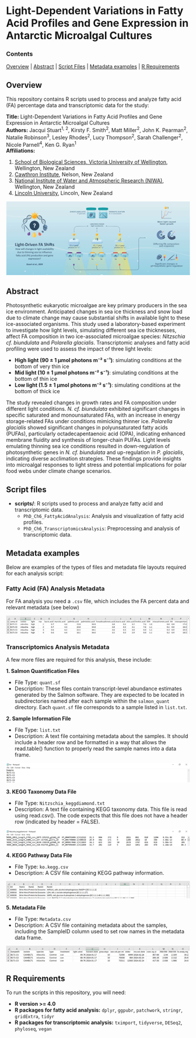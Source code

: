 # Light-Dependent Variations in Fatty Acid Profiles and Gene Expression in Antarctic Microalgal Cultures

### Contents
[Overview](#overview)   |   [Abstract](#abstract)   |   [Script Files](#script-files)   |   [Metadata examples](#metadata-examples)   |   [R Requirements](#r-requirements)
  
## Overview
This repository contains R scripts used to process and analyze fatty acid (FA) percentage data and transcriptomic data for the study:

**Title:** Light-Dependent Variations in Fatty Acid Profiles and Gene Expression in Antarctic Microalgal Cultures  
**Authors:** Jacqui Stuart<sup>1, 2</sup>, Kirsty F. Smith<sup>2</sup>, Matt Miller<sup>2</sup>, John K. Pearman<sup>2</sup>, Natalie Robinson<sup>3</sup>, Lesley Rhodes<sup>2</sup>, Lucy Thompson<sup>2</sup>, Sarah Challenger<sup>2</sup>, Nicole Parnell<sup>4</sup>, Ken G. Ryan<sup>1</sup>  
**Affiliations:**  
1. [School of Biological Sciences, Victoria University of Wellington](https://www.victoria.ac.nz/sbs), Wellington, New Zealand  
2. [Cawthron Institute](https://www.cawthron.org.nz), Nelson, New Zealand  
3. [National Institute of Water and Atmospheric Research (NIWA)](https://www.niwa.co.nz), Wellington, New Zealand  
4. [Lincoln University](https://www.lincoln.ac.nz), Lincoln, New Zealand

![Graphical abstract for experiment](PhD_Ch6_GraphicalAbstract-sml.png)

## Abstract
Photosynthetic eukaryotic microalgae are key primary producers in the sea ice environment. Anticipated changes in sea ice thickness and snow load due to climate change may cause substantial shifts in available light to these ice-associated organisms. This study used a laboratory-based experiment to investigate how light levels, simulating different sea ice thicknesses, affect FA composition in two ice-associated microalgae species: *Nitzschia cf. biundulata* and *Polarella glacialis*. Transcriptomic analyses and fatty acid profiling were used to assess the impact of three light levels:  
- **High light (90 ± 1 μmol photons m⁻² s⁻¹)**: simulating conditions at the bottom of very thin ice  
- **Mid light (10 ± 1 μmol photons m⁻² s⁻¹)**: simulating conditions at the bottom of thin ice  
- **Low light (1.5 ± 1 μmol photons m⁻² s⁻¹)**: simulating conditions at the bottom of thick ice  

The study revealed changes in growth rates and FA composition under different light conditions. *N. cf. biundulata* exhibited significant changes in specific saturated and monounsaturated FAs, with an increase in energy storage-related FAs under conditions mimicking thinner ice. *Polarella glacialis* showed significant changes in polyunsaturated fatty acids (PUFAs), particularly octadecapentaenoic acid (OPA), indicating enhanced membrane fluidity and synthesis of longer-chain PUFAs. Light levels emulating thinning sea ice conditions resulted in down-regulation of photosynthetic genes in *N. cf. biundulata* and up-regulation in *P. glacialis*, indicating diverse acclimation strategies. These findings provide insights into microalgal responses to light stress and potential implications for polar food webs under climate change scenarios.

## Script files
- **scripts/**: R scripts used to process and analyze fatty acid and transcriptomic data.
    - `PhD_Ch6_FattyAcidAnalysis`: Analysis and visualization of fatty acid profiles.
    - `PhD_Ch6_TranscriptomicsAnalysis`: Preprocessing and analysis of transcriptomic data.

## Metadata examples
Below are examples of the types of files and metadata file layouts required for each analysis script:

### Fatty Acid (FA) Analysis Metadata
For FA analysis you need a `.csv` file, which includes the FA percent data and relevant metadata (see below)

![Example of fatty acid analysis data layout](images/PhD_Ch6_FattyAcidAnalysis_csv-example.png)

### Transcriptomics Analysis Metadata
A few more files are required for this analysis, these include:


**1. Salmon Quantification Files**
   - File Type: `quant.sf`
   - Description: These files contain transcript-level abundance estimates generated by the Salmon software. They are expected to be located in subdirectories named after each sample within the `salmon_quant` directory. Each `quant.sf` file corresponds to a sample listed in `list.txt`.


**2. Sample Information File**
   - File Type: `list.txt`
   - Description: A text file containing metadata about the samples. It should include a header row and be formatted in a way that allows the read.table() function to properly read the sample names into a data frame.


![Example of list.txt data layout](images/PhD_Ch6_list-txt-example.png)   


**3. KEGG Taxonomy Data File**

   - File Type: `Nitzschia_keggdiamond.txt`
   - Description: A text file containing KEGG taxonomy data. This file is read using read.csv(). The code expects that this file does not have a header row (indicated by header = FALSE).


![Example of keggdiamond data layout](images/PhD_Ch6_KeggDimond-example.png)


**4. KEGG Pathway Data File**
   - File Type: `ko.kegg.csv`
   - Description: A CSV file containing KEGG pathway information.


![Example of ko.kegg.csv data layout](images/PhD_Ch6_ko-kegg-example.png)


**5. Metadata File**
   - File Type: `Metadata.csv`
   - Description: A CSV file containing metadata about the samples, including the SampleID column used to set row names in the metadata data frame.


![Example of transcriptomic analysis data layout](images/PhD_Ch6_TranscriptomicsAnalysis_metadata-example.png)


## R Requirements
To run the scripts in this repository, you will need:
- **R version >= 4.0**
- **R packages for fatty acid analysis:** `dplyr`, `ggpubr`, `patchwork`, `stringr`, `gridExtra`, `tidyr`
- **R packages for transcriptomic analysis:** `tximport`, `tidyverse`, `DESeq2`, `phyloseq`, `vegan`
